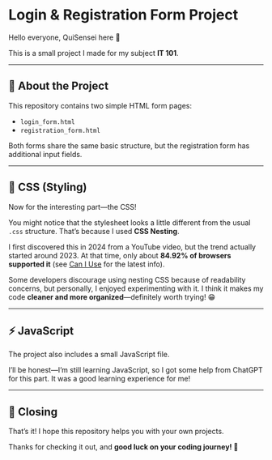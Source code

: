 # Login & Registration Form Project  

Hello everyone, QuiSensei here 👋  

This is a small project I made for my subject **IT 101**.  

---

## 📌 About the Project  
This repository contains two simple HTML form pages:  
- `login_form.html`  
- `registration_form.html`  

Both forms share the same basic structure, but the registration form has additional input fields.  

---

## 🎨 CSS (Styling)  
Now for the interesting part—the CSS!  

You might notice that the stylesheet looks a little different from the usual `.css` structure. That’s because I used **CSS Nesting**.  

I first discovered this in 2024 from a YouTube video, but the trend actually started around 2023. At that time, only about **84.92% of browsers supported it** (see [Can I Use](https://caniuse.com/css-nesting) for the latest info).  

Some developers discourage using nesting CSS because of readability concerns, but personally, I enjoyed experimenting with it. I think it makes my code **cleaner and more organized**—definitely worth trying! 😁  

---

## ⚡ JavaScript  
The project also includes a small JavaScript file.  

I’ll be honest—I’m still learning JavaScript, so I got some help from ChatGPT for this part. It was a good learning experience for me!  

---

## 🙌 Closing  
That’s it! I hope this repository helps you with your own projects.  

Thanks for checking it out, and **good luck on your coding journey! 🚀**  
